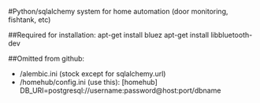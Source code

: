 #Python/sqlalchemy system for home automation (door monitoring, fishtank, etc)


##Required for installation:
apt-get install bluez
apt-get install libbluetooth-dev


##Omitted from github:
- /alembic.ini (stock except for sqlalchemy.url)
- /homehub/config.ini (use this):
        [homehub]
        DB_URI=postgresql://username:password@host:port/dbname

